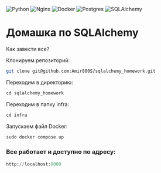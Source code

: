 ![Python](https://img.shields.io/badge/python-3670A0?style=for-the-badge&logo=python&logoColor=ffdd54)
![Nginx](https://img.shields.io/badge/nginx-%23009639.svg?style=for-the-badge&logo=nginx&logoColor=white)
![Docker](https://img.shields.io/badge/docker-%230db7ed.svg?style=for-the-badge&logo=docker&logoColor=white)
![Postgres](https://img.shields.io/badge/postgres-%23316192.svg?style=for-the-badge&logo=postgresql&logoColor=white)
![SQLAlchemy](https://img.shields.io/badge/sqlalchemy-%23FCC624.svg?style=for-the-badge&logo=sqlalchemy&logoColor=black)


# Домашка по SQLAlchemy 

Как завести все?

Клонируем репозиторий:
```bash
git clone git@github.com:Amir800S/sqlalchemy_homework.git
```
Переходим в директорию:
```python
cd sqlalchemy_homework
```
Переходим в папку infra:
```python
cd infra 
```
Запускаем файл Docker:
```python
sudo docker compose up 
```
### Все работает и доступно по адресу:
```python
http://localhost:8000
```